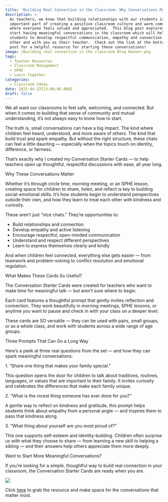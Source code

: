 ```yaml
---
title: 'Building Real Connection in the Classroom: Why Conversations Matter'
description: >-
  As teachers, we know that building relationships with our students is an
  important part of creating a positive classroom culture and warm community
  where everyone feels valued and appreciated.  This blog post explores how to
  start having meaningful conversations in the classroom which will help your
  students to develop respectful communication, empathy and connection with each
  other and with you as their teacher.  Check out the link at the bottom of the
  post for a helpful resource for starting these conversations!
image: /Building real connection in the classroom Blog Banner.png
tags:
  - Teacher Resources
  - Classroom Management
  - SPHE
  - Learn Together
categories:
  - Classroom Ideas
date: 2025-04-22T23:00:00.000Z
draft: false
---
```


We all want our classrooms to feel safe, welcoming, and connected. But when it comes to building that sense of community and mutual understanding, it’s not always easy to know how to start.

The truth is, small conversations can have a big impact. The kind where children feel heard, understood, and more aware of others. The kind that build trust and spark empathy. But without the right structure, these chats can feel a little daunting — especially when the topics touch on identity, difference, or fairness.

That’s exactly why I created my Conversation Starter Cards — to help teachers open up thoughtful, respectful discussions with ease, all year long.




Why These Conversations Matter

Whether it’s through circle time, morning meeting, or an SPHE lesson, creating space for children to share, listen, and reflect is key to building social-emotional skills. It’s how students begin to understand perspectives outside their own, and how they learn to treat each other with kindness and curiosity.

These aren’t just “nice chats.” They’re opportunities to:

* Build relationships and connection
* Develop empathy and active listening
* Encourage respectful, open-minded communication
* Understand and respect different perspectives 
* Learn to express themselves clearly and kindly

And when children feel connected, everything else gets easier — from teamwork and problem-solving to conflict resolution and emotional regulation.




What Makes These Cards So Useful?

The Conversation Starter Cards were created for teachers who want to make time for meaningful talk — but aren’t sure where to begin.

Each card features a thoughtful prompt that gently invites reflection and connection. They work beautifully in morning meetings, SPHE lessons, or anytime you want to pause and check in with your class on a deeper level.

These cards are SO versatile — they can be used with pairs, small groups, or as a whole class, and work with students across a wide range of age groups.




Three Prompts That Can Go a Long Way

Here’s a peek at three real questions from the set — and how they can spark meaningful conversations:

1\. “Share one thing that makes your family special.”

This question opens the door for children to talk about traditions, routines, languages, or values that are important to their family. It invites curiosity and celebrates the differences that make each family unique.


2\. “What is the nicest thing someone has ever done for you?”

A gentle way to reflect on kindness and gratitude, this prompt helps students think about empathy from a personal angle — and inspires them to pass that kindness along.

3\. “What thing about yourself are you most proud of?”

This one supports self-esteem and identity-building. Children often surprise us with what they choose to share — from learning a new skill to helping a sibling — and their answers help others appreciate them more deeply.




Want to Start More Meaningful Conversations?

If you’re looking for a simple, thoughtful way to build real connection in your classroom, the Conversation Starter Cards are ready when you are.

![](/IMG_0069.jpeg)

Click [here](https://www.teacherspayteachers.com/Product/Conversation-Starter-Question-Cards-for-Inclusive-Multicultural-Morning-Meetings-5589695?utm_source=My%20Blog\&utm_campaign=Conversation%20Cards%20for%20Building%20Empathy%20and%20Connection%20) to grab the resource and make space for the conversations that matter most.
